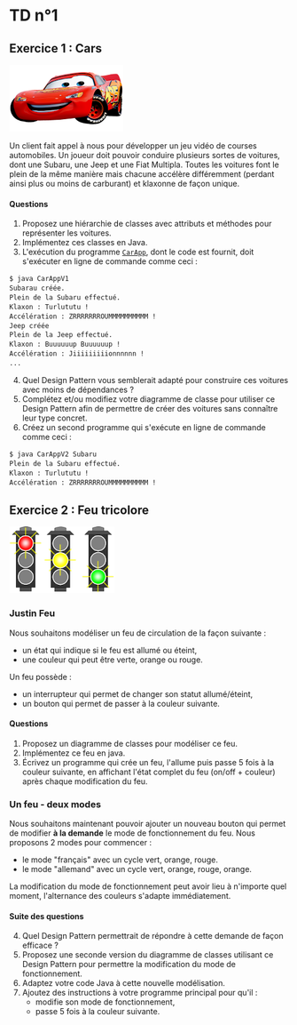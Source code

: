 TD n°1
======

Exercice 1 : Cars
-----------------

![](cars.png)

Un client fait appel à nous pour développer un jeu vidéo de courses automobiles. Un joueur doit pouvoir conduire plusieurs sortes de voitures, dont une Subaru, une Jeep et une Fiat Multipla. Toutes les voitures font le plein de la même manière mais chacune accélère différemment (perdant ainsi plus ou moins de carburant) et klaxonne de façon unique.

#### Questions

1. Proposez une hiérarchie de classes avec attributs et méthodes pour représenter les voitures.
2. Implémentez ces classes en Java.
3. L'exécution du programme [`CarApp`](./CarApp.java), dont le code est fournit, doit s'exécuter en ligne de commande comme ceci :
```bash
$ java CarAppV1
Subarau créée.
Plein de la Subaru effectué.
Klaxon : Turlututu !
Accélération : ZRRRRRRROUMMMMMMMMMM !
Jeep créée
Plein de la Jeep effectué.
Klaxon : Buuuuuup Buuuuuup !
Accélération : Jiiiiiiiiionnnnnn !
...
```
4. Quel Design Pattern vous semblerait adapté pour construire ces voitures avec moins de dépendances ?
5. Complétez et/ou modifiez votre diagramme de classe pour utiliser ce Design Pattern afin de permettre de créer des voitures sans connaître leur type concret.
6. Créez un second programme qui s'exécute en ligne de commande comme ceci :
```bash
$ java CarAppV2 Subaru
Plein de la Subaru effectué.
Klaxon : Turlututu !
Accélération : ZRRRRRRROUMMMMMMMMMM !
```

Exercice 2 : Feu tricolore
--------------------------

![](trafficlight.png)

### Justin Feu

Nous souhaitons modéliser un feu de circulation de la façon suivante :

- un état qui indique si le feu est allumé ou éteint,
- une couleur qui peut être verte, orange ou rouge.

Un feu possède :

- un interrupteur qui permet de changer son statut allumé/éteint,
- un bouton qui permet de passer à la couleur suivante.

#### Questions

1. Proposez un diagramme de classes pour modéliser ce feu.
1. Implémentez ce feu en java.
1. Écrivez un programme qui crée un feu, l'allume puis passe 5 fois à la couleur suivante, en affichant l'état complet du feu (on/off + couleur) après chaque modification du feu.

### Un feu - deux modes

Nous souhaitons maintenant pouvoir ajouter un nouveau bouton qui permet de modifier **à la demande** le mode de fonctionnement du feu. Nous proposons 2 modes pour commencer :

- le mode "français" avec un cycle vert, orange, rouge.
- le mode "allemand" avec un cycle vert, orange, rouge, orange.

La modification du mode de fonctionnement peut avoir lieu à n'importe quel moment, l'alternance des couleurs s'adapte immédiatement.

#### Suite des questions

4. Quel Design Pattern permettrait de répondre à cette demande de façon efficace ?
4. Proposez une seconde version du diagramme de classes utilisant ce Design Pattern pour permettre la modification du mode de fonctionnement.
4. Adaptez votre code Java à cette nouvelle modélisation.
4. Ajoutez des instructions à votre programme principal pour qu'il :
	- modifie son mode de fonctionnement,
	- passe 5 fois à la couleur suivante.
